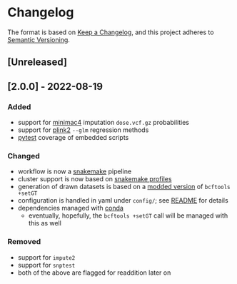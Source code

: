 # Changelog

The format is based on [Keep a Changelog](https://keepachangelog.com/en/1.0.0/),
and this project adheres to [Semantic Versioning](https://semver.org/spec/v2.0.0.html).

## [Unreleased]

## [2.0.0] - 2022-08-19

### Added

- support for [minimac4](https://genome.sph.umich.edu/wiki/Minimac4) imputation `dose.vcf.gz` probabilities
- support for [plink2](https://www.cog-genomics.org/plink/2.0/) `--glm` regression methods
- [pytest](https://docs.pytest.org/en/7.1.x/) coverage of embedded scripts

### Changed

- workflow is now a [snakemake](https://snakemake.readthedocs.io/en/stable/) pipeline
- cluster support is now based on [snakemake profiles](https://github.com/Snakemake-Profiles)
- generation of drawn datasets is based on a [modded version](https://github.com/lightning-auriga/bcftools) of `bcftools +setGT`
- configuration is handled in yaml under `config/`; see [README](README.md) for details
- dependencies managed with [conda](https://docs.conda.io/en/latest/miniconda.html)
  - eventually, hopefully, the `bcftools +setGT` call will be managed with this as well

### Removed

- support for `impute2`
- support for `snptest`
- both of the above are flagged for readdition later on

[//]: # (- Added)
[//]: # (- Changed)
[//]: # (- Deprecated)
[//]: # (- Removed)
[//]: # (- Fixed)
[//]: # (- Security)
